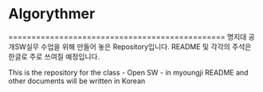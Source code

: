 # Algorythmer
===============================================
명지대 공개SW실무 수업을 위해 만들어 놓은  Repository입니다.
README 및 각각의 주석은 한글로 주로 쓰여질 예정입니다.

 This is the repository for the class - Open SW - in myoungji
 README and other documents will be written in Korean
